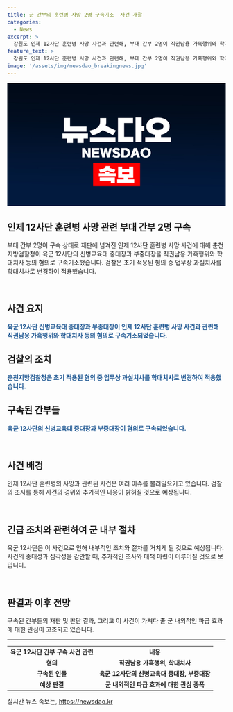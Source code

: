 ```yaml
---
title: 군 간부의 훈련병 사망 2명 구속기소  사건 개괄
categories:
  - News
excerpt: >
  강원도 인제 12사단 훈련병 사망 사건과 관련해, 부대 간부 2명이 직권남용 가혹행위와 학대치사 등의 혐의로 구속기소된 것으로 확인됐습니다. 검찰은 업무상 과실치사를 학대치사로 변경하여 기소했으며, 이에 대한 재판이 예정되어 있습니다. 해당 사건과 관련한 추가 소식을 전하고자 하는 제보가 있을 시, 아래의 연락처로 연락 바랍니다. ※ 제보하기 ▷ 전화 : 02-781-1234, 4444 ▷ 이메일 : kbs1234@kbs.co.kr ▷ 카카오톡 : KBS제보 검색, 채널 추가 ▷ 네이버, 유튜브에서 KBS뉴스를 구독해주세요!
feature_text: >
  강원도 인제 12사단 훈련병 사망 사건과 관련해, 부대 간부 2명이 직권남용 가혹행위와 학대치사 등의 혐의로 구속기소된 것으로 확인됐습니다. 검찰은 업무상 과실치사를 학대치사로 변경하여 기소했으며, 이에 대한 재판이 예정되어 있습니다. 해당 사건과 관련한 추가 소식을 전하고자 하는 제보가 있을 시, 아래의 연락처로 연락 바랍니다. ※ 제보하기 ▷ 전화 : 02-781-1234, 4444 ▷ 이메일 : kbs1234@kbs.co.kr ▷ 카카오톡 : KBS제보 검색, 채널 추가 ▷ 네이버, 유튜브에서 KBS뉴스를 구독해주세요!
image: '/assets/img/newsdao_breakingnews.jpg'
---
```


<p><img src="/assets/img/newsdao_breakingnews.jpg" alt="pcversion 속보" /></p>

<h2>인제 12사단 훈련병 사망 관련 부대 간부 2명 구속</h2>

<p>부대 간부 2명이 구속 상태로 재판에 넘겨진 인제 12사단 훈련병 사망 사건에 대해 춘천지방검찰청이 육군 12사단의 신병교육대 중대장과 부중대장을 직권남용 가혹행위와 학대치사 등의 혐의로 구속기소했습니다. 검찰은 초기 적용된 혐의 중 업무상 과실치사를 학대치사로 변경하여 적용했습니다.</p>

<p data-ke-size="size16">&nbsp;</p>

<h2>사건 요지</h2>

<p data-ke-size="size16"><b><span style="color: #1a5490;">육군 12사단 신병교육대 중대장과 부중대장이 인제 12사단 훈련병 사망 사건과 관련해 직권남용 가혹행위와 학대치사 등의 혐의로 구속기소되었습니다.</span></b></p>

<h2>검찰의 조치</h2>

<p data-ke-size="size16"><b><span style="color: #1a5490;">춘천지방검찰청은 초기 적용된 혐의 중 업무상 과실치사를 학대치사로 변경하여 적용했습니다.</span></b></p>

<h2>구속된 간부들</h2>

<p data-ke-size="size16"><b><span style="color: #1a5490;">육군 12사단의 신병교육대 중대장과 부중대장이 혐의로 구속되었습니다.</span></b></p>

<p data-ke-size="size16">&nbsp;</p>

<h2>사건 배경</h2>

<p data-ke-size="size16">인제 12사단 훈련병의 사망과 관련된 사건은 여러 이슈를 불러일으키고 있습니다. 검찰의 조사를 통해 사건의 경위와 추가적인 내용이 밝혀질 것으로 예상됩니다.</p>

<p data-ke-size="size16">&nbsp;</p>

<h2>긴급 조치와 관련하여 군 내부 절차</h2>

<p data-ke-size="size16">육군 12사단은 이 사건으로 인해 내부적인 조치와 절차를 거치게 될 것으로 예상됩니다. 사건의 중대성과 심각성을 감안할 때, 추가적인 조사와 대책 마련이 이루어질 것으로 보입니다.</p>

<p data-ke-size="size16">&nbsp;</p>

<h2>판결과 이후 전망</h2>

<p data-ke-size="size16">구속된 간부들의 재판 및 판단 결과, 그리고 이 사건이 가져다 줄 군 내외적인 파급 효과에 대한 관심이 고조되고 있습니다.</p>

<hr>

<table>
    <tbody>
        <tr>
            <td style="text-align: center; height: 17px;"><b>육군 12사단 간부 구속 사건 관련</b></td>
            <td style="text-align: center; height: 17px;"><b>내용</b></td>
        </tr>
        <tr>
            <td style="text-align: center; height: 17px;"><b>혐의</b></td>
            <td style="text-align: center; height: 17px;"><b>직권남용 가혹행위, 학대치사</b></td>
        </tr>
        <tr>
            <td style="text-align: center; height: 17px;"><b>구속된 인물</b></td>
            <td style="text-align: center; height: 17px;"><b>육군 12사단의 신병교육대 중대장, 부중대장</b></td>
        </tr>
        <tr>
            <td style="text-align: center; height: 17px;"><b>예상 판결</b></td>
            <td style="text-align: center; height: 17px;"><b>군 내외적인 파급 효과에 대한 관심 증폭</b></td>
        </tr>
    </tbody>
</table>
실시간 뉴스 속보는, <a href="https://newsdao.kr" rel="dofollow">https://newsdao.kr</a>


